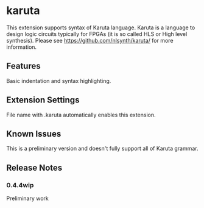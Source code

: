 # karuta

This extension supports syntax of Karuta language.
Karuta is a language to design logic circuits typically for FPGAs (it is so called HLS or High level synthesis).
Please see https://github.com/nlsynth/karuta/ for more information.

## Features

Basic indentation and syntax highlighting.

## Extension Settings

File name with .karuta automatically enables this extension.

## Known Issues

This is a preliminary version and doesn't fully support all of Karuta grammar.

## Release Notes

### 0.4.4wip

Preliminary work

